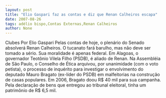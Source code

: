 ```yaml
---
layout: post
title: "Elio Gaspari faz as contas e diz que Renan Calheiros escapa"
date: 2007-08-26
tags: adélio bispo,Contas Externas,Renan Calheiros
author: None
---
```

Clubes
Por Elio Gaspari
Pelas contas de hoje, o plen&aacute;rio do Senado absolver&aacute; Renan Calheiros. O tucanato far&aacute; barulho, mas n&atilde;o deve ser tomado a s&eacute;rio. Sua moralidade &eacute; apenas federal. Em Alagoas, o governador Teot&ocirc;nio Vilela Filho (PSDB), &eacute; aliado de Renan. Na Assembl&eacute;ia de S&atilde;o Paulo, o Conselho de &Eacute;tica arquivou, por unanimidade (com o voto petista), o processo de inqu&eacute;rito para investigar o envolvimento do deputado Mauro Bragato (ex-l&iacute;der do PSDB) em malfeitorias na constru&ccedil;&atilde;o de casas populares. Em 2006, Bragato doou R$ 40 mil para sua campanha. Pela declara&ccedil;&atilde;o de bens que entregou ao tribunal eleitoral, tinha um patrim&ocirc;nio de R$ 6,5 mil.
&nbsp; 